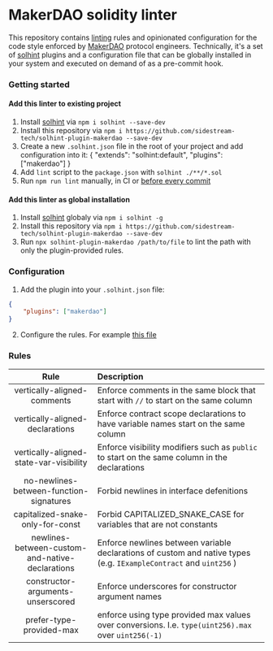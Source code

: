 # MakerDAO solidity linter

This repository contains [linting](https://en.wikipedia.org/wiki/Lint_(software)) rules and opinionated configuration for the code style enforced by [MakerDAO](https://github.com/makerdao) protocol engineers. Technically, it's a set of [solhint](https://github.com/protofire/solhint) plugins and a configuration file that can be globally installed in your system and executed on demand of as a pre-commit hook.

### Getting started

#### Add this linter to existing project
1. Install [solhint](https://github.com/protofire/solhint) via `npm i solhint --save-dev`
2. Install this repository via `npm i https://github.com/sidestream-tech/solhint-plugin-makerdao --save-dev`
3. Create a new `.solhint.json` file in the root of your project and add configuration into it:
  {
    "extends": "solhint:default",
    "plugins": ["makerdao"]
  }
4. Add `lint` script to the `package.json` with `solhint ./**/*.sol`
5. Run `npm run lint` manually, in CI or [before every commit](https://www.npmjs.com/package/pre-commit)

#### Add this linter as global installation

1. Install [solhint](https://github.com/protofire/solhint) globaly via `npm i solhint -g`
2. Install this repository via `npm i https://github.com/sidestream-tech/solhint-plugin-makerdao --save-dev`
3. Run `npx solhint-plugin-makerdao /path/to/file` to lint the path with only the plugin-provided rules.

### Configuration

1. Add the plugin into your `.solhint.json` file:

```json
{
    "plugins": ["makerdao"]
}
```

2. Configure the rules. For example [this file](./.solhint.json)

### Rules

| Rule                                            | Description                                                                                                        |
| :-:                                             | :-                                                                                                                 |
| vertically-aligned-comments                     | Enforce comments in the same block that start with `//` to start on the same column                                |
| vertically-aligned-declarations                 | Enforce contract scope declarations to have variable names start on the same column                                |
| vertically-aligned-state-var-visibility         | Enforce visibility modifiers such as `public` to start on the same column in the declarations                      |
| no-newlines-between-function-signatures         | Forbid newlines in interface defenitions                                                                           |
| capitalized-snake-only-for-const                | Forbid CAPITALIZED_SNAKE_CASE for variables that are not constants                                                 |
| newlines-between-custom-and-native-declarations | Enforce newlines between variable declarations of custom and native types (e.g. `IExampleContract` and `uint256` ) |
| constructor-arguments-unserscored               | Enforce underscores for constructor argument names                                                                 |
| prefer-type-provided-max                        | enforce using type provided max values over conversions. I.e. `type(uint256).max` over `uint256(-1)`               |
